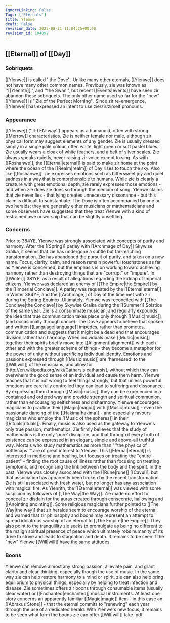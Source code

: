 ```yaml
---
IgnoreLinking: False
Tags: ['Eternals']
Title: Ylenwe
draft: False
revision_date: 2023-08-21 11:04:25+00:00
revision_id: 104892
---
```


## [[Eternal]] of [[Day]]
### Sobriquets
[[Ylenwe]] is called ''the Dove''.
Unlike many other eternals, [[Ylenwe]] does not have many other common names. Previously, zie was known as ''[[Ylenrith]]'', and ''the Swan'', but recent [[Events|events]] have seen zir abandon these sobriquets. The only other name used so far for the "new" [[Ylenwe]] is ''Zie of the Perfect Morning''. Since zir re-emergence, [[Ylenwe]] has expressed an intent to use zie/zir/zirself pronouns.
### Appearance
[[Ylenwe]] (''Il-LEN-way'') appears as a humanoid, often with strong [[Merrow]] characteristics. Zie is neither female nor male, although zir physical form may suggest elements of any gender. Zie is usually dressed simply in a single pale colour, often white, light green or soft pastel blues. Zie usually wears a cloak of white feathers, and a belt of silver scales. Zie always speaks quietly, never raising zir voice except to sing.
As with [[Roshanwe]], the [[Eternal|eternal]] is said to make zir home at the point where the ocean of the [[Realm|realm]] of Day rises to touch the sky. Also like [[Roshanwe]], zie expresses emotions such as bittersweet joy and quiet sadness in a way that is comprehensible to humans. While zie is clearly a creature with great emotional depth, zie rarely expresses those emotions - and when zie does zie does so through the medium of song.
Ylenwe claims that zie never lies - that lying creates unnecessary dissonance - but this claim is difficult to substantiate.
The Dove is often accompanied by one or two heralds; they are generally either musicians or mathematicians and some observers have suggested that they treat Ylenwe with a kind of restrained awe or worship that can be slightly unsettling.
### Concerns
Prior to 384YE, Ylenwe was strongly associated with concepts of purity and harmony. After the [[Spring]] parley with [[Archmage of Day]] Skywise Gralka, it seems that zie has undergone a subtle but far-reaching transformation. Zie has abandoned the pursuit of purity, and taken on a new name. Focus, clarity, calm, and reason remain powerful touchstones as far as Ylenwe is concerned, but the emphasis is on working toward achieving harmony rather than destroying things that are "corrupt" or "impure". 
In [[Winter]] 381YE, as a result of allegations regarding the kidnap of Imperial citizens, Ylenwe was declared an enemy of [[The Empire|the Empire]] by the [[Imperial Conclave]]. A parley was requested by the [[Eternal|eternal]] in Winter 384YE, and the [[Archmage]] of Day at the time met with zir during the Spring Equinox. Ultimately, Ylenwe was reconciled with  [[The Conclave|the Conclave]] by Skywise Gralka during the [[Summer]] Solstice of the same year.
Zie is a consummate musician, and regularly expounds the idea that true communication takes place only through [[Music|music]] (and occasionally through dance). The Dove appears to believe that spoken and written [[Language|language]] impedes, rather than promotes, communication and suggests that it might be a dead end that encourages division rather than harmony. When individuals make [[Music|music]] together their spirits briefly move into [[Alignment|alignment]] with each other and with the greater scheme of things - they become a metaphor for the power of unity without sacrificing individual identity. Emotions and passions expressed through [[Music|music]] are 'harnessed' to the [[Will|will]] of the musicians, and allow for [http://en.wikipedia.org/wiki/Catharsis catharsis], without which they can overwhelm the good sense of an individual and cause them harm. Ylenwe teaches that it is not wrong to feel things strongly, but that unless powerful emotions are carefully controlled they can lead to suffering and dissonance. By expressing them through [[Music|music]], they can be experienced in a contained and ordered way and provide strength and spiritual communion, rather than encouraging selfishness and disharmony.
Ylenwe encourages magicians to practice their [[Magic|magic]] with [[Music|music]] - even the passionate dancing of the [[Hakima|hakima]] - and especially favours magicians who employ the [[Music of the spheres]] in their [[Rituals|rituals]].
Finally, music is also used as the gateway to Ylenwe's only true passion; mathematics. Zie firmly believes that the study of mathematics is the only 'pure' discipline, and that through it every truth of existence can be expressed in an elegant, simple and above-all truthful way. Mortals who study mathematics as more than "''the physics of bottlecaps''" are of great interest to Ylenwe.
This [[Eternal|eternal]] is interested in medicine and healing, but focuses on treating the "entire patient" - finding the root cause of illness rather than focusing on treating symptoms, and recognising the link between the body and the spirit.
In the past, Ylenwe was closely associated with the [[Rune|rune]] [[Cavul]], but that association has apparently been broken by the recent transformation. Zie is still associated with fresh water, but no longer has any association with magical fire.
As Ylenrith, the [[Eternal|eternal]] was viewed with some suspicion by followers of [[The Way|the Way]]. Zie made no effort to conceal zir disdain for the auras created through consecrate, hallowing and [[Anointing|anointing]]. Some religious magicians further pointed to [[The Way|the way]] that zir heralds seem to encourage worship of the eternal, and warned that zir philosophy and boons may represent an attempt to spread idolatrous worship of an eternal to [[The Empire|the Empire]]. They also point to the tranquillity zie seeks to promulgate as being no different to the malign spiritual presence of peace which ultimately robs humanity of its drive to strive and leads to stagnation and death. It remains to be seen if the "new" Ylenwe [[Will|will]] have the same attitudes.
### Boons
Ylenwe can remove almost any strong passion, alleviate pain, and grant clarity and clear-thinking, especially though the use of music. In the same way zie can help restore harmony to a mind or spirit, zie can also help bring equilibrium to physical things, especially by helping to treat infection and disease. Zie sometimes offers zir boons through consumable items (usually clear water) or [[Enchanted|enchanted]] musical instruments. At least one story concerns an apparently familiar [[Magic|magic]] item - in this case an [[Abraxus Stone]] - that the eternal commits to "renewing" each year through the use of a dedicated herald.
With Ylenwe's new focus, it remains to be seen what form the boons zie can offer [[Will|will]] take.
pdf